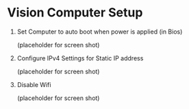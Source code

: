 # Vision Computer Setup 

1. Set Computer to auto boot when power is applied (in Bios)

	(placeholder for screen shot)

2. Configure IPv4 Settings for Static IP address

	(placeholder for screen shot)

3. Disable Wifi

	(placeholder for screen shot)